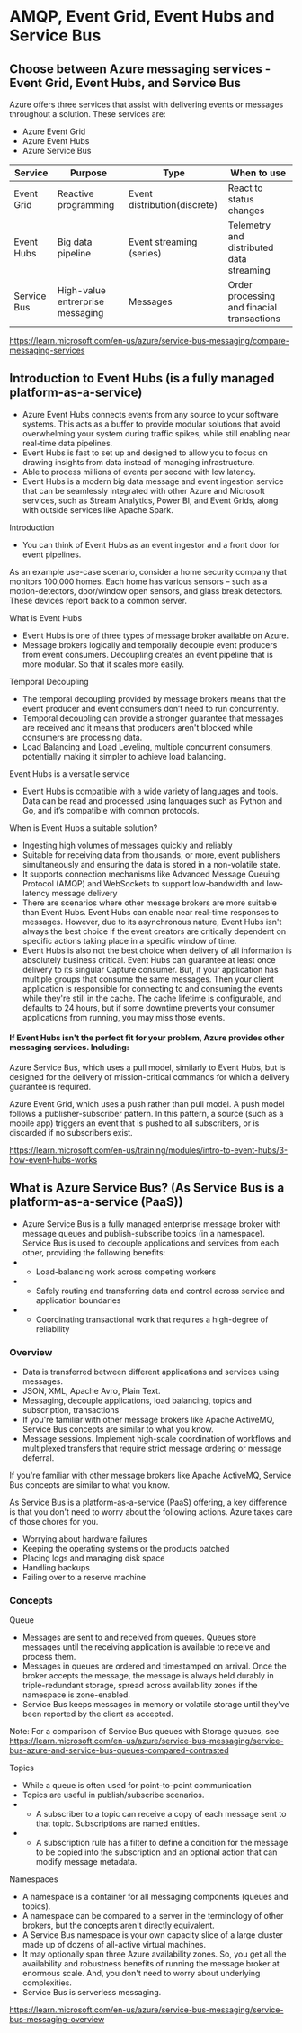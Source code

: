 # AMQP, Event Grid, Event Hubs and Service Bus

## Choose between Azure messaging services - Event Grid, Event Hubs, and Service Bus

Azure offers three services that assist with delivering events or messages throughout a solution. These services are:

* Azure Event Grid
* Azure Event Hubs
* Azure Service Bus

| Service   | Purpose | Type | When to use
| ---------- | ------- | ---- | -----------
| Event Grid | Reactive programming | Event distribution(discrete) | React to status changes
| Event Hubs | Big data pipeline | Event streaming (series) | Telemetry and distributed data streaming
| Service Bus | High-value entrerprise messaging | Messages | Order processing and finacial transactions

https://learn.microsoft.com/en-us/azure/service-bus-messaging/compare-messaging-services


## Introduction to Event Hubs (is a fully managed platform-as-a-service)

* Azure Event Hubs connects events from any source to your software systems. This acts as a buffer to provide modular solutions that avoid overwhelming your system during traffic spikes, while still enabling near real-time data pipelines. 
* Event Hubs is fast to set up and designed to allow you to focus on drawing insights from data instead of managing infrastructure.
* Able to process millions of events per second with low latency.
* Event Hubs is a modern big data message and event ingestion service that can be seamlessly integrated with other Azure and Microsoft services, such as Stream Analytics, Power BI, and Event Grids, along with outside services like Apache Spark.

Introduction

* You can think of Event Hubs as an event ingestor and a front door for event pipelines. 

As an example use-case scenario, consider a home security company that monitors 100,000 homes. Each home has various sensors – such as a motion-detectors, door/window open sensors, and glass break detectors. These devices report back to a common server. 

What is Event Hubs

* Event Hubs is one of three types of message broker available on Azure.
* Message brokers logically and temporally decouple event producers from event consumers. Decoupling creates an event pipeline that is more modular. So that it scales more easily.

Temporal Decoupling

* The temporal decoupling provided by message brokers means that the event producer and event consumers don’t need to run concurrently. 
* Temporal decoupling can provide a stronger guarantee that messages are received and it means that producers aren't blocked while consumers are processing data.
* Load Balancing and Load Leveling, multiple concurrent consumers, potentially making it simpler to achieve load balancing.

Event Hubs is a versatile service

* Event Hubs is compatible with a wide variety of languages and tools. Data can be read and processed using languages such as Python and Go, and it’s compatible with common protocols.

When is Event Hubs a suitable solution?

* Ingesting high volumes of messages quickly and reliably
* Suitable for receiving data from thousands, or more, event publishers simultaneously and ensuring the data is stored in a non-volatile state.
* It supports connection mechanisms like Advanced Message Queuing Protocol (AMQP) and WebSockets to support low-bandwidth and low-latency message delivery
* There are scenarios where other message brokers are more suitable than Event Hubs. Event Hubs can enable near real-time responses to messages. However, due to its asynchronous nature, Event Hubs isn't always the best choice if the event creators are critically dependent on specific actions taking place in a specific window of time.
* Event Hubs is also not the best choice when delivery of all information is absolutely business critical. Event Hubs can guarantee at least once delivery to its singular Capture consumer. But, if your application has multiple groups that consume the same messages. Then your client application is responsible for connecting to and consuming the events while they're still in the cache. The cache lifetime is configurable, and defaults to 24 hours, but if some downtime prevents your consumer applications from running, you may miss those events.


#### If Event Hubs isn't the perfect fit for your problem, Azure provides other messaging services. Including:

Azure Service Bus, which uses a pull model, similarly to Event Hubs, but is designed for the delivery of mission-critical commands for which a delivery guarantee is required.

Azure Event Grid, which uses a push rather than pull model. A push model follows a publisher-subscriber pattern. In this pattern, a source (such as a mobile app) triggers an event that is pushed to all subscribers, or is discarded if no subscribers exist.


https://learn.microsoft.com/en-us/training/modules/intro-to-event-hubs/3-how-event-hubs-works


## What is Azure Service Bus? (As Service Bus is a platform-as-a-service (PaaS))

* Azure Service Bus is a fully managed enterprise message broker with message queues and publish-subscribe topics (in a namespace). Service Bus is used to decouple applications and services from each other, providing the following benefits:
* * Load-balancing work across competing workers
* * Safely routing and transferring data and control across service and application boundaries
* * Coordinating transactional work that requires a high-degree of reliability

### Overview

* Data is transferred between different applications and services using messages.
* JSON, XML, Apache Avro, Plain Text.
* Messaging, decouple applications, load balancing, topics and subscription, transactions
* If you're familiar with other message brokers like Apache ActiveMQ, Service Bus concepts are similar to what you know.
* Message sessions. Implement high-scale coordination of workflows and multiplexed transfers that require strict message ordering or message deferral.


If you're familiar with other message brokers like Apache ActiveMQ, Service Bus concepts are similar to what you know. 

As Service Bus is a platform-as-a-service (PaaS) offering, a key difference is that you don't need to worry about the following actions. Azure takes care of those chores for you.
* Worrying about hardware failures
* Keeping the operating systems or the products patched
* Placing logs and managing disk space
* Handling backups
* Failing over to a reserve machine 

### Concepts

Queue

* Messages are sent to and received from queues. Queues store messages until the receiving application is available to receive and process them.
* Messages in queues are ordered and timestamped on arrival. Once the broker accepts the message, the message is always held durably in triple-redundant storage, spread across availability zones if the namespace is zone-enabled.
* Service Bus keeps messages in memory or volatile storage until they've been reported by the client as accepted.

Note: For a comparison of Service Bus queues with Storage queues, see https://learn.microsoft.com/en-us/azure/service-bus-messaging/service-bus-azure-and-service-bus-queues-compared-contrasted

Topics

* While a queue is often used for point-to-point communication
* Topics are useful in publish/subscribe scenarios.
* * A subscriber to a topic can receive a copy of each message sent to that topic. Subscriptions are named entities.
* * A subscription rule has a filter to define a condition for the message to be copied into the subscription and an optional action that can modify message metadata.

Namespaces

* A namespace is a container for all messaging components (queues and topics).
* A namespace can be compared to a server in the terminology of other brokers, but the concepts aren't directly equivalent. 
* A Service Bus namespace is your own capacity slice of a large cluster made up of dozens of all-active virtual machines. 
* It may optionally span three Azure availability zones. So, you get all the availability and robustness benefits of running the message broker at enormous scale. And, you don't need to worry about underlying complexities.
* Service Bus is serverless messaging.

https://learn.microsoft.com/en-us/azure/service-bus-messaging/service-bus-messaging-overview
